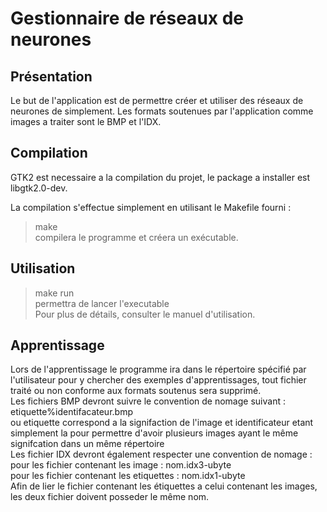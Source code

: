# Gestionnaire de réseaux de neurones

## Présentation
Le but de l'application est de permettre créer et utiliser des réseaux de neurones de simplement. Les formats soutenues par l'application comme images a traiter sont le BMP et l'IDX.   

## Compilation
GTK2 est necessaire a la compilation du projet, le package a installer est libgtk2.0-dev.   
   
La compilation s'effectue simplement en utilisant le Makefile fourni :   

> make   
compilera le programme et créera un exécutable. 

## Utilisation
> make run  
permettra de lancer l'executable  
Pour plus de détails, consulter le manuel d'utilisation.  

## Apprentissage
Lors de l'apprentissage le programme ira dans le répertoire spécifié par l'utilisateur pour y chercher des exemples d'apprentissages, tout fichier traité ou non conforme aux formats soutenus sera supprimé.  
Les fichiers BMP devront suivre le convention de nomage suivant : etiquette%identifacateur.bmp   
ou etiquette correspond a la signifaction de l'image et identificateur etant simplement la pour permettre d'avoir plusieurs images ayant le même signifcation dans un même répertoire   
Les fichier IDX devront également respecter une convention de nomage :    
  pour les fichier contenant les image : nom.idx3-ubyte   
  pour les fichier contenant les etiquettes : nom.idx1-ubyte   
Afin de lier le fichier contenant les étiquettes a celui contenant les images, les deux fichier doivent posseder le même nom.   
